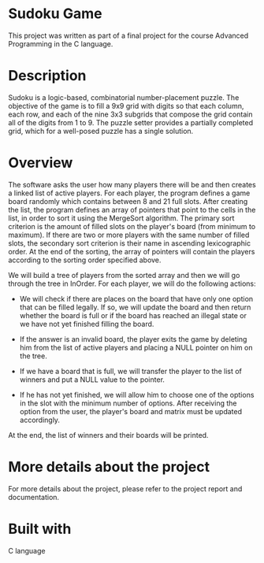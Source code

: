 # Sudoku Game
This project was written as part of a final project for the course Advanced Programming in the C language.

# Description
Sudoku is a logic-based, combinatorial number-placement puzzle. The objective of the game is to fill a 9x9 grid with digits so that each column, each row, and each of the nine 3x3 subgrids that compose the grid contain all of the digits from 1 to 9. The puzzle setter provides a partially completed grid, which for a well-posed puzzle has a single solution.

# Overview
The software asks the user how many players there will be and then creates a linked list of active players. For each player, the program defines a game board randomly which contains between 8 and 21 full slots. After creating the list, the program defines an array of pointers that point to the cells in the list, in order to sort it using the MergeSort algorithm. The primary sort criterion is the amount of filled slots on the player's board (from minimum to maximum). If there are two or more players with the same number of filled slots, the secondary sort criterion is their name in ascending lexicographic order. At the end of the sorting, the array of pointers will contain the players according to the sorting order specified above.

We will build a tree of players from the sorted array and then we will go through the tree in InOrder. For each player, we will do the following actions:

- We will check if there are places on the board that have only one option that can be filled legally. If so, we will update the board and then return whether the board is full or if the board has reached an illegal state or we have not yet finished filling the board.

- If the answer is an invalid board, the player exits the game by deleting him from the list of active players and placing a NULL pointer on him on the tree.

- If we have a board that is full, we will transfer the player to the list of winners and put a NULL value to the pointer.

- If he has not yet finished, we will allow him to choose one of the options in the slot with the minimum number of options. After receiving the option from the user, the player's board and matrix must be updated accordingly.

At the end, the list of winners and their boards will be printed.

# More details about the project
For more details about the project, please refer to the project report and documentation.

# Built with
C language
